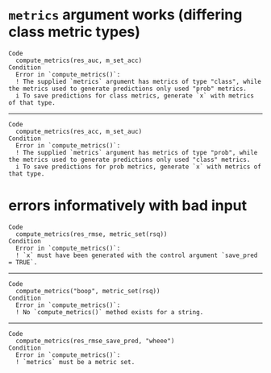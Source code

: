 # `metrics` argument works (differing class metric types)

    Code
      compute_metrics(res_auc, m_set_acc)
    Condition
      Error in `compute_metrics()`:
      ! The supplied `metrics` argument has metrics of type "class", while the metrics used to generate predictions only used "prob" metrics.
      i To save predictions for class metrics, generate `x` with metrics of that type.

---

    Code
      compute_metrics(res_acc, m_set_auc)
    Condition
      Error in `compute_metrics()`:
      ! The supplied `metrics` argument has metrics of type "prob", while the metrics used to generate predictions only used "class" metrics.
      i To save predictions for prob metrics, generate `x` with metrics of that type.

# errors informatively with bad input

    Code
      compute_metrics(res_rmse, metric_set(rsq))
    Condition
      Error in `compute_metrics()`:
      ! `x` must have been generated with the control argument `save_pred = TRUE`.

---

    Code
      compute_metrics("boop", metric_set(rsq))
    Condition
      Error in `compute_metrics()`:
      ! No `compute_metrics()` method exists for a string.

---

    Code
      compute_metrics(res_rmse_save_pred, "wheee")
    Condition
      Error in `compute_metrics()`:
      ! `metrics` must be a metric set.

